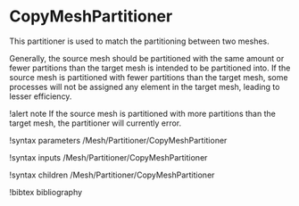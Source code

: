 # CopyMeshPartitioner

This partitioner is used to match the partitioning between two meshes.

Generally, the source mesh should be partitioned with the same amount or fewer partitions than the target mesh is
intended to be partitioned into. If the source mesh is partitioned with fewer partitions than the target mesh, some processes will not be
assigned any element in the target mesh, leading to lesser efficiency.

!alert note
If the source mesh is partitioned with more partitions than the target mesh, the partitioner will currently error.

!syntax parameters /Mesh/Partitioner/CopyMeshPartitioner

!syntax inputs /Mesh/Partitioner/CopyMeshPartitioner

!syntax children /Mesh/Partitioner/CopyMeshPartitioner

!bibtex bibliography
